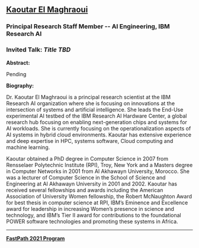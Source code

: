 ## [Kaoutar El Maghraoui](https://researcher.watson.ibm.com/researcher/view.php?person=us-kelmaghr)
### Principal Research Staff Member -- AI Engineering, IBM Research AI

### Invited Talk:  *Title TBD*

**Abstract:**

Pending

**Biography:**

Dr. Kaoutar El Maghraoui is a principal research scientist at the IBM Research AI organization where she is focusing on innovations at the intersection of systems and artificial intelligence. She leads the End-Use experimental AI testbed of the IBM Research AI Hardware Center, a global research hub focusing on enabling next-generation chips and systems for AI workloads. She is currently focusing on the operationalization aspects of AI systems in hybrid cloud environments. Kaoutar has extensive experience and deep expertise in HPC, systems software, Cloud computing and machine learning.

Kaoutar obtained a PhD degree in Computer Science in 2007 from Rensselaer Polytechnic Institute (RPI), Troy, New York and a Masters degree in Computer Networks in 2001 from Al Akhawayn University, Morocco. She was a lecturer of Computer Science in the School of Science and Engineering at Al Akhawayn University in 2001 and 2002. Kaoutar has received several fellowships and awards including the American Association of University Women fellowship, the Robert McNaughton Award for best thesis in computer science at RPI, IBM’s Eminence and Excellence award for leadership in increasing Women’s presence in science and technology, and IBM’s Tier II award for contributions to the foundational POWER software technologies and promoting these systems in Africa.

----
**[FastPath 2021 Program](https://tinyurl.com/fastpath2021/Program)**
